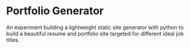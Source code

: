 # Portfolio Generator

An experiment building a lightweight static site generator with python to build a beautiful resume and portfolio site targeted for different ideal job titles. 
